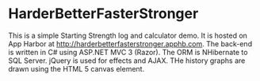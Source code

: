 HarderBetterFasterStronger
==========================

This is a simple Starting Strength log and calculator demo.  It is hosted on App Harbor at http://harderbetterfasterstronger.apphb.com.  The back-end is written in C# using ASP.NET MVC 3 (Razor).  The ORM is NHibernate to SQL Server.  jQuery is used for effects and AJAX.  THe history graphs are drawn using the HTML 5 canvas element.